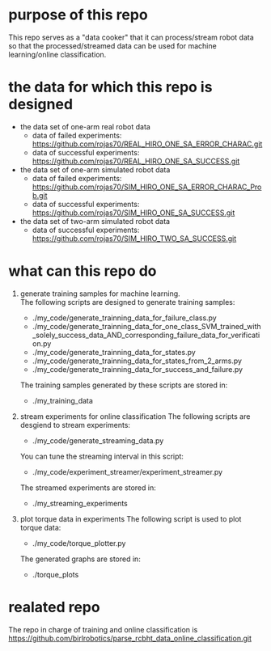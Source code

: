 # purpose of this repo
This repo serves as a "data cooker" that it can process/stream robot data so that the processed/streamed data can be used for machine learning/online classification. 

# the data for which this repo is designed
* the data set of one-arm real robot data
  * data of failed experiments: https://github.com/rojas70/REAL_HIRO_ONE_SA_ERROR_CHARAC.git
  * data of successful experiments: https://github.com/rojas70/REAL_HIRO_ONE_SA_SUCCESS.git
* the data set of one-arm simulated robot data
  * data of failed experiments: https://github.com/rojas70/SIM_HIRO_ONE_SA_ERROR_CHARAC_Prob.git
  * data of successful experiments: https://github.com/rojas70/SIM_HIRO_ONE_SA_SUCCESS.git
* the data set of two-arm simulated robot data
  * data of successful experiments: https://github.com/rojas70/SIM_HIRO_TWO_SA_SUCCESS.git

# what can this repo do
1. generate training samples for machine learning.  
    The following scripts are designed to generate training samples:
    * ./my_code/generate_trainning_data_for_failure_class.py
    * ./my_code/generate_trainning_data_for_one_class_SVM_trained_with_solely_success_data_AND_corresponding_failure_data_for_verification.py
    * ./my_code/generate_trainning_data_for_states.py
    * ./my_code/generate_trainning_data_for_states_from_2_arms.py
    * ./my_code/generate_trainning_data_for_success_and_failure.py  
  
    The training samples generated by these scripts are stored in:
    * ./my_training_data
    
1. stream experiments for online classification
    The following scripts are desgiend to stream experiments:
    * ./my_code/generate_streaming_data.py
    
    You can tune the streaming interval in this script:
    * ./my_code/experiment_streamer/experiment_streamer.py

    The streamed experiments are stored in:
    * ./my_streaming_experiments

1. plot torque data in experiments
    The following script is used to plot torque data:
    * ./my_code/torque_plotter.py
    
    The generated graphs are stored in:
    * ./torque_plots

# realated repo
The repo in charge of training and online classification is https://github.com/birlrobotics/parse_rcbht_data_online_classification.git
